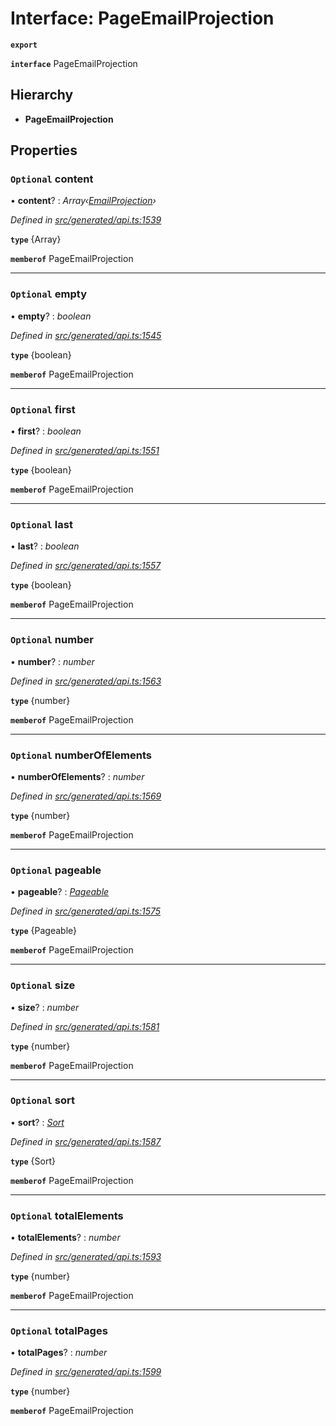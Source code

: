 # Interface: PageEmailProjection

**`export`** 

**`interface`** PageEmailProjection

## Hierarchy

* **PageEmailProjection**

## Properties

### `Optional` content

• **content**? : *Array‹[EmailProjection](_generated_api_.emailprojection.md)›*

*Defined in [src/generated/api.ts:1539](https://github.com/mailslurp/mailslurp-client-ts-js/blob/6b83217/src/generated/api.ts#L1539)*

**`type`** {Array<EmailProjection>}

**`memberof`** PageEmailProjection

___

### `Optional` empty

• **empty**? : *boolean*

*Defined in [src/generated/api.ts:1545](https://github.com/mailslurp/mailslurp-client-ts-js/blob/6b83217/src/generated/api.ts#L1545)*

**`type`** {boolean}

**`memberof`** PageEmailProjection

___

### `Optional` first

• **first**? : *boolean*

*Defined in [src/generated/api.ts:1551](https://github.com/mailslurp/mailslurp-client-ts-js/blob/6b83217/src/generated/api.ts#L1551)*

**`type`** {boolean}

**`memberof`** PageEmailProjection

___

### `Optional` last

• **last**? : *boolean*

*Defined in [src/generated/api.ts:1557](https://github.com/mailslurp/mailslurp-client-ts-js/blob/6b83217/src/generated/api.ts#L1557)*

**`type`** {boolean}

**`memberof`** PageEmailProjection

___

### `Optional` number

• **number**? : *number*

*Defined in [src/generated/api.ts:1563](https://github.com/mailslurp/mailslurp-client-ts-js/blob/6b83217/src/generated/api.ts#L1563)*

**`type`** {number}

**`memberof`** PageEmailProjection

___

### `Optional` numberOfElements

• **numberOfElements**? : *number*

*Defined in [src/generated/api.ts:1569](https://github.com/mailslurp/mailslurp-client-ts-js/blob/6b83217/src/generated/api.ts#L1569)*

**`type`** {number}

**`memberof`** PageEmailProjection

___

### `Optional` pageable

• **pageable**? : *[Pageable](_generated_api_.pageable.md)*

*Defined in [src/generated/api.ts:1575](https://github.com/mailslurp/mailslurp-client-ts-js/blob/6b83217/src/generated/api.ts#L1575)*

**`type`** {Pageable}

**`memberof`** PageEmailProjection

___

### `Optional` size

• **size**? : *number*

*Defined in [src/generated/api.ts:1581](https://github.com/mailslurp/mailslurp-client-ts-js/blob/6b83217/src/generated/api.ts#L1581)*

**`type`** {number}

**`memberof`** PageEmailProjection

___

### `Optional` sort

• **sort**? : *[Sort](_generated_api_.sort.md)*

*Defined in [src/generated/api.ts:1587](https://github.com/mailslurp/mailslurp-client-ts-js/blob/6b83217/src/generated/api.ts#L1587)*

**`type`** {Sort}

**`memberof`** PageEmailProjection

___

### `Optional` totalElements

• **totalElements**? : *number*

*Defined in [src/generated/api.ts:1593](https://github.com/mailslurp/mailslurp-client-ts-js/blob/6b83217/src/generated/api.ts#L1593)*

**`type`** {number}

**`memberof`** PageEmailProjection

___

### `Optional` totalPages

• **totalPages**? : *number*

*Defined in [src/generated/api.ts:1599](https://github.com/mailslurp/mailslurp-client-ts-js/blob/6b83217/src/generated/api.ts#L1599)*

**`type`** {number}

**`memberof`** PageEmailProjection
